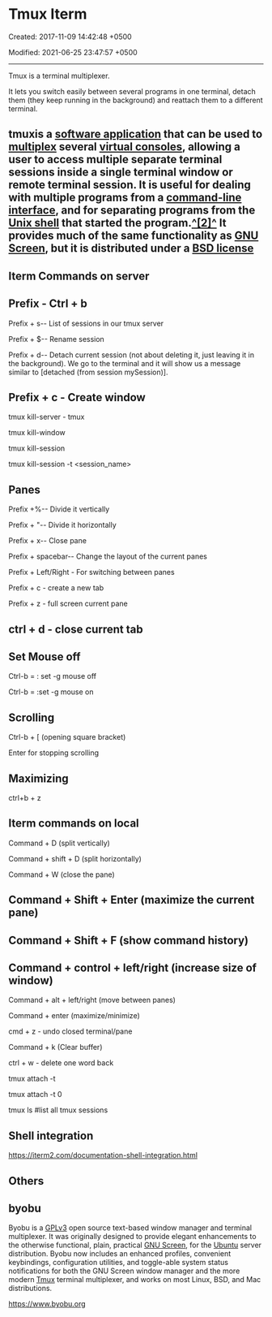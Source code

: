 # Tmux Iterm

Created: 2017-11-09 14:42:48 +0500

Modified: 2021-06-25 23:47:57 +0500

---

Tmux is a terminal multiplexer.

It lets you switch easily between several programs in one terminal, detach them (they keep running in the background) and reattach them to a different terminal.

## tmuxis a [software application](https://en.wikipedia.org/wiki/Software_application) that can be used to [multiplex](https://en.wikipedia.org/wiki/Terminal_multiplexer) several [virtual consoles](https://en.wikipedia.org/wiki/Virtual_console), allowing a user to access multiple separate terminal sessions inside a single terminal window or remote terminal session. It is useful for dealing with multiple programs from a [command-line interface](https://en.wikipedia.org/wiki/Command-line_interface), and for separating programs from the [Unix shell](https://en.wikipedia.org/wiki/Unix_shell) that started the program.[^[2]^](https://en.wikipedia.org/wiki/Tmux#cite_note-openbsd-faq-2) It provides much of the same functionality as [GNU Screen](https://en.wikipedia.org/wiki/GNU_Screen), but it is distributed under a [BSD license](https://en.wikipedia.org/wiki/BSD_license)

## Iterm Commands on server

## Prefix - Ctrl + b

Prefix + s-- List of sessions in our tmux server

Prefix + $-- Rename session

Prefix + d-- Detach current session (not about deleting it, just leaving it in the background). We go to the terminal and it will show us a message similar to [detached (from session mySession)].

## Prefix + c - Create window

tmux kill-server - tmux

tmux kill-window

tmux kill-session

tmux kill-session -t <session_name>

## Panes

Prefix +%-- Divide it vertically

Prefix + "-- Divide it horizontally

Prefix + x-- Close pane

Prefix + spacebar-- Change the layout of the current panes

Prefix + Left/Right - For switching between panes

Prefix + c - create a new tab

Prefix + z - full screen current pane

## ctrl + d - close current tab

## Set Mouse off

Ctrl-b = : set -g mouse off

Ctrl-b = :set -g mouse on

## Scrolling

Ctrl-b + [ (opening square bracket)

Enter for stopping scrolling

## Maximizing

ctrl+b + z

## Iterm commands on local

Command + D (split vertically)

Command + shift + D (split horizontally)

Command + W (close the pane)

## Command + Shift + Enter (maximize the current pane)

## Command + Shift + F (show command history)

## Command + control + left/right (increase size of window)

Command + alt + left/right (move between panes)

Command + enter (maximize/minimize)

cmd + z - undo closed terminal/pane

Command + k (Clear buffer)

ctrl + w - delete one word back

tmux attach -t <name>

tmux attach -t 0

tmux ls #list all tmux sessions

## Shell integration

<https://iterm2.com/documentation-shell-integration.html>

## Others

## byobu

Byobu is a [GPLv3](http://www.google.com/url?q=http%3A%2F%2Fwww.gnu.org%2Flicenses%2Fgpl-3.0.txt&sa=D&sntz=1&usg=AFQjCNGtxPHRl3Ss1GlWgGTuANClXqyvWw) open source text-based window manager and terminal multiplexer. It was originally designed to provide elegant enhancements to the otherwise functional, plain, practical [GNU Screen](http://www.google.com/url?q=http%3A%2F%2Fwww.gnu.org%2Fsoftware%2Fscreen%2F&sa=D&sntz=1&usg=AFQjCNF9f6NJD8H_5mupvdrrTmFMeeFThA), for the [Ubuntu](http://www.google.com/url?q=http%3A%2F%2Fwww.ubuntu.com%2F&sa=D&sntz=1&usg=AFQjCNHHTmFHYKsnZbVKD3XP7-6c8QSVtg) server distribution. Byobu now includes an enhanced profiles, convenient keybindings, configuration utilities, and toggle-able system status notifications for both the GNU Screen window manager and the more modern [Tmux](https://www.google.com/url?q=https%3A%2F%2Fgithub.com%2Ftmux%2Ftmux&sa=D&sntz=1&usg=AFQjCNH7yW6_x1Pj0Af4b-QzktPYakb9Ug) terminal multiplexer, and works on most Linux, BSD, and Mac distributions.

<https://www.byobu.org>
